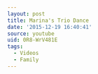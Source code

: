 ```yaml
---
layout: post
title: Marina's Trio Dance
date: '2015-12-19 16:40:41'
source: youtube
uid: 0R8-WrV481E
tags:
  - Videos
  - Family
---
```

